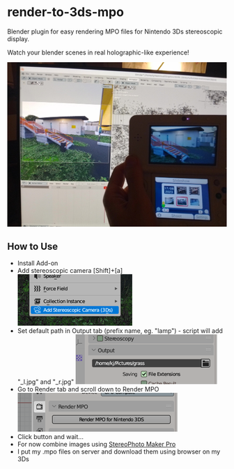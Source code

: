 # render-to-3ds-mpo
Blender plugin for easy rendering MPO files for Nintendo 3Ds stereoscopic display.

Watch your blender scenes in real holographic-like experience!

![Proof of Concept](media/render-to-3ds.jpg)

## How to Use

* Install Add-on
* Add stereoscopic camera [Shift]+[a] ![Add Camera](media/add-camera.png)
* Set default path in Output tab (prefix name, eg. "lamp") - script will add "_l.jpg" and "_r.jpg" ![Naming](media/name.png)
* Go to Render tab and scroll down to Render MPO ![Render](media/render.png)
* Click button and wait...
* For now combine images using [StereoPhoto Maker Pro](https://stereo.jpn.org/eng/stphmkr/)
* I put my .mpo files on server and download them using browser on my 3Ds
